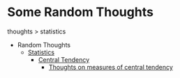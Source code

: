 # Some Random Thoughts

thoughts > statistics

* Random Thoughts
	* [Statistics](statistics/)
		* [Central Tendency](central-tendency/)
			* [Thoughts on measures of central tendency](central-tendency.pdf)

